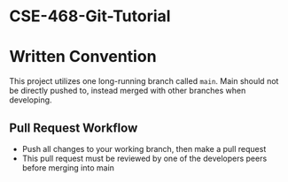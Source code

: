 # CSE-468-Git-Tutorial

# Written Convention

This project utilizes one long-running branch called `main`. Main should not be directly pushed to, instead merged with other branches when developing.

## Pull Request Workflow
- Push all changes to your working branch, then make a pull request
- This pull request must be reviewed by one of the developers peers before merging into main